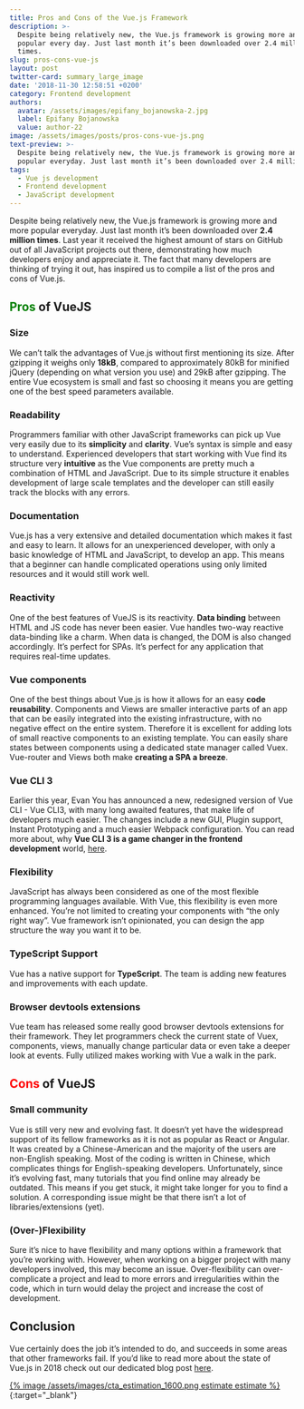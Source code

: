 ```yaml
---
title: Pros and Cons of the Vue.js Framework
description: >-
  Despite being relatively new, the Vue.js framework is growing more and more
  popular every day. Just last month it’s been downloaded over 2.4 million
  times.
slug: pros-cons-vue-js
layout: post
twitter-card: summary_large_image
date: '2018-11-30 12:58:51 +0200'
category: Frontend development
authors:
  avatar: /assets/images/epifany_bojanowska-2.jpg
  label: Epifany Bojanowska
  value: author-22
image: /assets/images/posts/pros-cons-vue-js.png
text-preview: >-
  Despite being relatively new, the Vue.js framework is growing more and more
  popular everyday. Just last month it’s been downloaded over 2.4 million times.
tags:
  - Vue js development
  - Frontend development
  - JavaScript development
---
```

Despite being relatively new, the Vue.js framework is growing more and more popular everyday. Just last month it’s been downloaded over **2.4 million times**. Last year it received the highest amount of stars on GitHub out of all JavaScript projects out there, demonstrating how much developers enjoy and appreciate it. The fact that many developers are thinking of trying it out, has inspired us to compile a list of the pros and cons of Vue.js.

## <span style="color:green">Pros</span> of VueJS

### Size
We can’t talk the advantages of Vue.js without first mentioning its size. After gzipping it weighs only **18kB**, compared to approximately 80kB for minified jQuery (depending on what version you use) and 29kB after gzipping. The entire Vue ecosystem is small and fast so choosing it means you are getting one of the best speed parameters available.

### Readability
Programmers familiar with other JavaScript frameworks can pick up Vue very easily due to its **simplicity** and **clarity**. Vue’s syntax is simple and easy to understand. Experienced developers that start working with Vue find its structure very **intuitive** as the Vue components are pretty much a combination of HTML and JavaScript. Due to its simple structure it enables development of large scale templates and the developer can still easily track the blocks with any errors.

### Documentation
Vue.js has a very extensive and detailed documentation which makes it fast and easy to learn. It allows for an unexperienced developer, with only a basic knowledge of HTML and JavaScript, to develop an app. This means that a beginner can handle complicated operations using only limited resources and it would still work well.

### Reactivity
One of the best features of VueJS is its reactivity. **Data binding** between HTML and JS code has never been easier. Vue handles two-way reactive data-binding like a charm. When data is changed, the DOM is also changed accordingly. It’s perfect for SPAs. It’s perfect for any application that requires real-time updates.

### Vue components
One of the best things about Vue.js is how it allows for an easy **code reusability**. Components and Views are smaller interactive parts of an app that can be easily integrated into the existing infrastructure, with no negative effect on the entire system. Therefore it is excellent for adding lots of small reactive components to an existing template.
You can easily share states between components using a dedicated state manager called Vuex. Vue-router and Views both make **creating a SPA a breeze**.

### Vue CLI 3
Earlier this year, Evan You has announced a new, redesigned version of Vue CLI -  Vue CLI3, with many long awaited features, that make life of developers much easier. The changes include a new GUI, Plugin support, Instant Prototyping and a much easier Webpack configuration. You can read more about, why **Vue CLI 3 is a game changer in the frontend development** world, [here](https://naturaily.com/blog/vue-cli-3-overview).

### Flexibility
JavaScript has always been considered as one of the most flexible programming languages available. With Vue, this flexibility is even more enhanced. You’re not limited to creating your components with “the only right way”. Vue framework isn’t opinionated, you can design the app structure the way you want it to be.

### TypeScript Support
Vue has a native support for **TypeScript**. The team is adding new features and improvements with each update.

### Browser devtools extensions
Vue team has released some really good browser devtools extensions for their framework. They let programmers check the current state of Vuex, components, views, manually change particular data or even take a deeper look at events. Fully utilized makes working with Vue a walk in the park.

## <span style="color:red">Cons</span> of VueJS

### Small community
Vue is still very new and evolving fast. It doesn’t yet have the widespread support of its fellow frameworks as it is not as popular as React or Angular. It was created by a Chinese-American and the majority of the users are non-English speaking. Most of the coding is written in Chinese, which complicates things for English-speaking developers. Unfortunately, since it’s evolving fast, many tutorials that you find online may already be outdated. This means if you get stuck, it might take longer for you to find a solution.
A corresponding issue might be that there isn’t a lot of libraries/extensions (yet).

### (Over-)Flexibility
Sure it’s nice to have flexibility and many options within a framework that you’re working with. However, when working on a bigger project with many developers involved, this may become an issue. Over-flexibility can over-complicate a project and lead to more errors and irregularities within the code, which in turn would delay the project and increase the cost of development.

## Conclusion

Vue certainly does the job it’s intended to do, and succeeds in some areas that other frameworks fail. If you’d like to read more about the state of Vue.js in 2018 check out our dedicated blog post [here](https://naturaily.com/blog/vue-js-2018).

[{% image /assets/images/cta_estimation_1600.png estimate estimate %}](https://naturaily.com/get-an-estimate){:target="_blank"}
